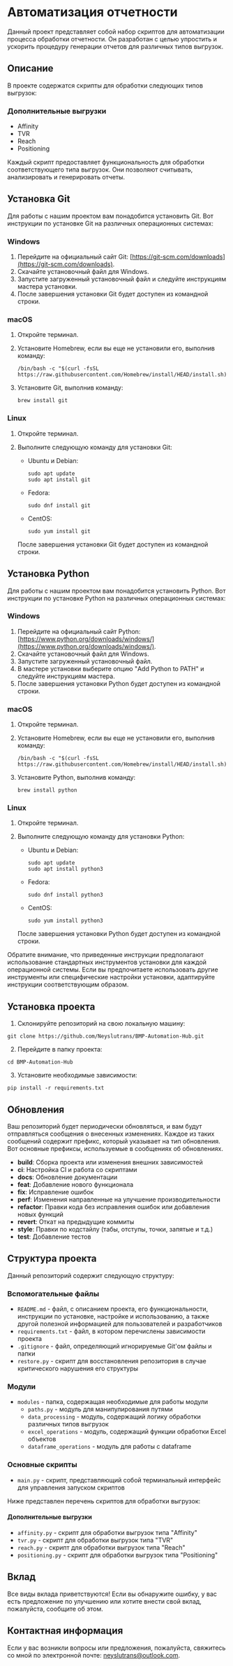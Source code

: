 # Автоматизация отчетности

Данный проект представляет собой набор скриптов для автоматизации процесса обработки отчетности. Он разработан с целью упростить и ускорить процедуру генерации отчетов для различных типов выгрузок.

## Описание

В проекте содержатся скрипты для обработки следующих типов выгрузок:

### Дополнительные выгрузки

- Affinity
- TVR
- Reach
- Positioning

Каждый скрипт предоставляет функциональность для обработки соответствующего типа выгрузок. Они позволяют считывать, анализировать и генерировать отчеты.

## Установка Git

Для работы с нашим проектом вам понадобится установить Git. Вот инструкции по установке Git на различных операционных системах:

### Windows

1. Перейдите на официальный сайт Git: [https://git-scm.com/downloads](https://git-scm.com/downloads).
2. Скачайте установочный файл для Windows.
3. Запустите загруженный установочный файл и следуйте инструкциям мастера установки.
4. После завершения установки Git будет доступен из командной строки.

### macOS

1. Откройте терминал.
2. Установите Homebrew, если вы еще не установили его, выполнив команду:

   ```shell
   /bin/bash -c "$(curl -fsSL https://raw.githubusercontent.com/Homebrew/install/HEAD/install.sh)"
   ```

3. Установите Git, выполнив команду:

   ```shell
   brew install git
   ```

### Linux

1. Откройте терминал.
2. Выполните следующую команду для установки Git:

   - Ubuntu и Debian:

     ```shell
     sudo apt update
     sudo apt install git
     ```

   - Fedora:

     ```shell
     sudo dnf install git
     ```

   - CentOS:

     ```shell
     sudo yum install git
     ```

   После завершения установки Git будет доступен из командной строки.

## Установка Python

Для работы с нашим проектом вам понадобится установить Python. Вот инструкции по установке Python на различных операционных системах:

### Windows

1. Перейдите на официальный сайт Python: [https://www.python.org/downloads/windows/](https://www.python.org/downloads/windows/).
2. Скачайте установочный файл для Windows.
3. Запустите загруженный установочный файл.
4. В мастере установки выберите опцию "Add Python to PATH" и следуйте инструкциям мастера.
5. После завершения установки Python будет доступен из командной строки.

### macOS

1. Откройте терминал.
2. Установите Homebrew, если вы еще не установили его, выполнив команду:

   ```shell
   /bin/bash -c "$(curl -fsSL https://raw.githubusercontent.com/Homebrew/install/HEAD/install.sh)"
   ```

3. Установите Python, выполнив команду:

   ```shell
   brew install python
   ```

### Linux

1. Откройте терминал.
2. Выполните следующую команду для установки Python:

   - Ubuntu и Debian:

     ```shell
     sudo apt update
     sudo apt install python3
     ```

   - Fedora:

     ```shell
     sudo dnf install python3
     ```

   - CentOS:

     ```shell
     sudo yum install python3
     ```

   После завершения установки Python будет доступен из командной строки.

Обратите внимание, что приведенные инструкции предполагают использование стандартных инструментов установки для каждой операционной системы. Если вы предпочитаете использовать другие инструменты или специфические настройки установки, адаптируйте инструкции соответствующим образом.

## Установка проекта

1. Склонируйте репозиторий на свою локальную машину:

  ```shell
  git clone https://github.com/Neyslutrans/BMP-Automation-Hub.git
  ```

2. Перейдите в папку проекта:

  ```shell
  cd BMP-Automation-Hub
  ```

3. Установите необходимые зависимости:

  ```shell
  pip install -r requirements.txt
  ```

## Обновления

Ваш репозиторий будет периодически обновляться, и вам будут отправляться сообщения о внесенных изменениях. Каждое из таких сообщений содержит префикс, который указывает на тип обновления. Вот основные префиксы, используемые в сообщениях об обновлениях.

- **build**: Сборка проекта или изменения внешних зависимостей
- **ci**: Настройка CI и работа со скриптами
- **docs**: Обновление документации
- **feat**: Добавление нового функционала
- **fix**: Исправление ошибок
- **perf**: Изменения направленные на улучшение производительности
- **refactor**: Правки кода без исправления ошибок или добавления новых функций
- **revert**: Откат на предыдущие коммиты
- **style**: Правки по кодстайлу (табы, отступы, точки, запятые и т.д.)
- **test**: Добавление тестов

## Структура проекта

Данный репозиторий содержит следующую структуру:

### Вспомогательные файлы

- `README.md` - файл, с описанием проекта, его функциональности, инструкции по установке, настройке и использованию, а также другой полезной информацией для пользователей и разработчиков
- `requirements.txt` - файл, в котором перечислены зависимости проекта
- `.gitignore` - файл, определяющий игнорируемые Git'ом файлы и папки
- `restore.py` - скрипт для восстановления репозитория в случае критического нарушения его структуры

### Модули

- `modules` - папка, содержащая необходимые для работы модули
    - `paths.py` - модуль для манипулирования путями
    - `data_processing` - модуль, содержащий логику обработки различных типов выгрузок
    - `excel_operations` - модуль, содержащий функции обработки Excel объектов
    - `dataframe_operations` - модуль для работы с dataframe

### Основные скрипты

- `main.py` - скрипт, представляющий собой терминальный интерфейс для управления запуском скриптов

Ниже представлен перечень скриптов для обработки выгрузок:

#### Дополнительные выгрузки

- `affinity.py` - скрипт для обработки выгрузок типа "Affinity"
- `tvr.py` - скрипт для обработки выгрузок типа "TVR"
- `reach.py` - скрипт для обработки выгрузок типа "Reach"
- `positioning.py` - скрипт для обработки выгрузок типа "Positioning"

## Вклад

Все виды вклада приветствуются! Если вы обнаружите ошибку, у вас есть предложение по улучшению или хотите внести свой вклад, пожалуйста, сообщите об этом.

## Контактная информация

Если у вас возникли вопросы или предложения, пожалуйста, свяжитесь со мной по электронной почте: [neyslutrans@outlook.com](mailto:neyslutrans@outlook.com).